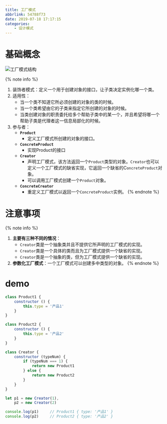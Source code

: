 ```yaml
---
title: 工厂模式
abbrlink: 54788f73
date: 2019-07-18 17:17:15
categories:
    - 设计模式
---
```


# 基础概念

![工厂模式结构](https://blog-images-1258719270.cos.ap-shanghai.myqcloud.com/%E8%AE%BE%E8%AE%A1%E6%A8%A1%E5%BC%8F/%E5%B7%A5%E5%8E%82%E6%A8%A1%E5%BC%8F/%E5%B7%A5%E5%8E%82%E6%A8%A1%E5%BC%8F%E7%BB%93%E6%9E%84.png)

{% note info %}
1. 装饰者模式：定义一个用于创建对象的接口，让子类决定实例化哪一个类。
2. 适用性：
    - 当一个类不知道它所必须创建的对象的类的时候。
    - 当一个类希望由它的子类来指定它所创建的对象的时候。
    - 当类创建对象的职责委托给多个帮助子类中的某一个，并且希望将哪一个帮助子类是代理者这一信息局部化的时候。
3. 参与者：
    - **`Product`**
        - 定义工厂模式所创建的对象的接口。
    - **`ConcreteProduct`**
        - 实现Product的接口
    - **`Creator`**
        - 声明工厂模式，该方法返回一个`Product`类型的对象。`Creator`也可以定义一个工厂模式的缺省实现，它返回一个缺省的C`oncreteProduct`对象。
        - 可以调用工厂模式创建一个`Product`对象。
    - **`ConcreteCreator`**
        - 重定义工厂模式以返回一个`ConcreteProduct`实例。
{% endnote %}

# 注意事项

{% note info %}
1. **主要有三种不同的情况**：
    - `Creator`类是一个抽象类并且不提供它所声明的工厂模式的实现。
    - `Creator`类是一个具体的类而且为工厂模式提供一个缺省的实现。
    - `Creator`类是一个抽象的类，但为工厂模式提供一个缺省的实现。
2. **参数化工厂模式**：一个工厂模式可以创建多中类型的对象。
{% endnote %}

# demo

```js
class Product1 {
    constructor () {
        this.type = '产品1'
    }
}

class Product2 {
    constructor () {
        this.type = '产品2'
    }
}

class Creator {
    constructor (typeNum) {
        if (typeNum === 1) {
            return new Product1
        } else {
            return new Product2
        }
    }
}

let p1 = new Creator(1),
    p2 = new Creator(2)

console.log(p1)     // Product1 { type: '产品1' }
console.log(p2)     // Product2 { type: '产品2' }
```